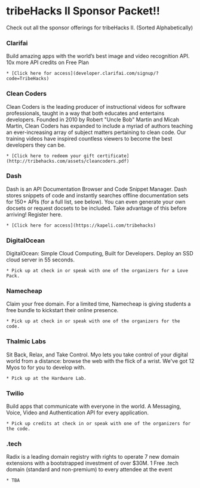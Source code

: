 # tribeHacks II Sponsor Packet!!

Check out all the sponsor offerings for tribeHacks II. (Sorted Alphabetically)

### Clarifai

Build amazing apps with the world’s best image and video recognition API. 10x more API credits on Free Plan

	* [Click here for access](developer.clarifai.com/signup/?code=TribeHacks)	

### Clean Coders

Clean Coders is the leading producer of instructional videos for software professionals, taught in a way that both educates and entertains developers. Founded in 2010 by Robert "Uncle Bob" Martin and Micah Martin, Clean Coders has expanded to include a myriad of authors teaching an ever-increasing array of subject matters pertaining to clean code. Our training videos have inspired countless viewers to become the best developers they can be. 

	* [Click here to redeem your gift certificate](http://tribehacks.com/assets/cleancoders.pdf)

### Dash 

Dash is an API Documentation Browser and Code Snippet Manager. Dash stores snippets of code and instantly searches offline documentation sets for 150+ APIs (for a full list, see below). You can even generate your own docsets or request docsets to be included. Take advantage of this before arriving! Register here. 

	* [Click here for access](https://kapeli.com/tribehacks)

### DigitalOcean

DigitalOcean: Simple Cloud Computing, Built for Developers. Deploy an SSD cloud server in 55 seconds.

	* Pick up at check in or speak with one of the organizers for a Love Pack.

### Namecheap

Claim your free domain. For a limited time, Namecheap is giving students a free bundle to kickstart their online presence. 

	* Pick up at check in or speak with one of the organizers for the code.	

### Thalmic Labs

Sit Back, Relax, and Take Control. Myo lets you take control of your digital world from a distance: browse the web with the flick of a wrist. We've got 12 Myos to for you to develop with. 

	* Pick up at the Hardware Lab.

### Twilio

Build apps that communicate with everyone in the world. A Messaging, Voice, Video and Authentication API for every application.

	* Pick up credits at check in or speak with one of the organizers for the code.	


### .tech

Radix is a leading domain registry with rights to operate 7 new domain extensions with a bootstrapped investment of over $30M. 1 Free .tech domain (standard and non-premium) to every attendee at the event

	* TBA